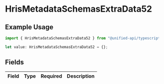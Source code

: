 # HrisMetadataSchemasExtraData52

## Example Usage

```typescript
import { HrisMetadataSchemasExtraData52 } from "@unified-api/typescript-sdk/sdk/models/shared";

let value: HrisMetadataSchemasExtraData52 = {};
```

## Fields

| Field       | Type        | Required    | Description |
| ----------- | ----------- | ----------- | ----------- |